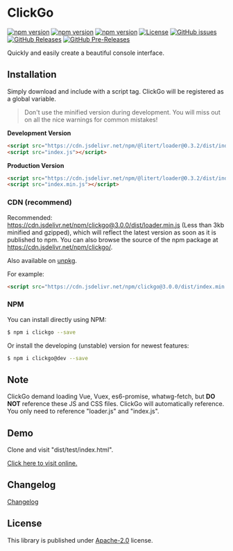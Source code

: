 # ClickGo

[![npm version](https://img.shields.io/npm/v/clickgo.svg?colorB=brightgreen)](https://www.npmjs.com/package/clickgo "Stable Version")
[![npm version](https://img.shields.io/npm/v/clickgo/dev.svg)](https://www.npmjs.com/package/clickgo "Development Version")
[![npm version](https://img.shields.io/npm/v/clickgo/beta.svg)](https://www.npmjs.com/package/clickgo "Beta Version")
[![License](https://img.shields.io/github/license/MaiyunNET/ClickGo.svg)](https://github.com/MaiyunNET/ClickGo/blob/master/LICENSE)
[![GitHub issues](https://img.shields.io/github/issues/MaiyunNET/ClickGo.svg)](https://github.com/MaiyunNET/ClickGo/issues)
[![GitHub Releases](https://img.shields.io/github/release/MaiyunNET/ClickGo.svg)](https://github.com/MaiyunNET/ClickGo/releases "Stable Release")
[![GitHub Pre-Releases](https://img.shields.io/github/release/MaiyunNET/ClickGo/all.svg)](https://github.com/MaiyunNET/ClickGo/releases "Pre-Release")

Quickly and easily create a beautiful console interface.

## Installation

Simply download and include with a script tag. ClickGo will be registered as a global variable.

> Don't use the minified version during development. You will miss out on all the nice warnings for common mistakes!

**Development Version**

```html
<script src="https://cdn.jsdelivr.net/npm/@litert/loader@0.3.2/dist/index.min.js"></script>
<script src="index.js"></script>
```

**Production Version**

```html
<script src="https://cdn.jsdelivr.net/npm/@litert/loader@0.3.2/dist/index.min.js"></script>
<script src="index.min.js"></script>
```

### CDN (recommend)

Recommended: https://cdn.jsdelivr.net/npm/clickgo@3.0.0/dist/loader.min.js (Less than 3kb minified and gzipped), which will reflect the latest version as soon as it is published to npm. You can also browse the source of the npm package at https://cdn.jsdelivr.net/npm/clickgo/.

Also available on [unpkg](https://unpkg.com/clickgo@3.0.0/dist/loader.js).

For example:

```html
<script src="https://cdn.jsdelivr.net/npm/clickgo@3.0.0/dist/index.min.js"></script>
```

### NPM

You can install directly using NPM:

```sh
$ npm i clickgo --save
```

Or install the developing (unstable) version for newest features:

```sh
$ npm i clickgo@dev --save
```

## Note

ClickGo demand loading Vue, Vuex, es6-promise, whatwg-fetch, but **DO NOT** reference these JS and CSS files. ClickGo will automatically reference. You only need to reference "loader.js" and "index.js".

## Demo

Clone and visit "dist/test/index.html".

[Click here to visit online.](https://maiyunnet.github.io/ClickGo/dist/test/)

## Changelog

[Changelog](doc/CHANGELOG.md)

## License

This library is published under [Apache-2.0](./LICENSE) license.